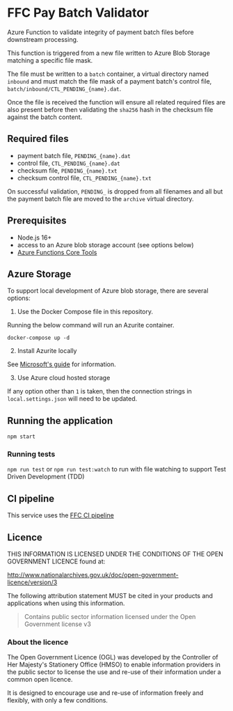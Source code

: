 # FFC Pay Batch Validator
Azure Function to validate integrity of payment batch files before downstream processing.

This function is triggered from a new file written to Azure Blob Storage matching a specific file mask.

The file must be written to a `batch` container, a virtual directory named `inbound` and must match the file mask of a payment batch's control file, `batch/inbound/CTL_PENDING_{name}.dat`.

Once the file is received the function will ensure all related required files are also present before then validating the `sha256` hash in the checksum file against the batch content.

## Required files
- payment batch file, `PENDING_{name}.dat`
- control file, `CTL_PENDING_{name}.dat`
- checksum file, `PENDING_{name}.txt`
- checksum control file, `CTL_PENDING_{name}.txt`

On successful validation, `PENDING_` is dropped from all filenames and all but the payment batch file are moved to the `archive` virtual directory.

## Prerequisites

- Node.js 16+
- access to an Azure blob storage account (see options below)
- [Azure Functions Core Tools](https://docs.microsoft.com/en-us/azure/azure-functions/functions-run-local?tabs=v4%2Clinux%2Ccsharp%2Cportal%2Cbash)

## Azure Storage

To support local development of Azure blob storage, there are several options:

1. Use the Docker Compose file in this repository.

Running the below command will run an Azurite container.

`docker-compose up -d`

2. Install Azurite locally

See [Microsoft's guide](https://docs.microsoft.com/en-us/azure/storage/common/storage-use-azurite?tabs=visual-studio) for information.

3. Use Azure cloud hosted storage

If any option other than `1` is taken, then the connection strings in `local.settings.json` will need to be updated.

## Running the application

`npm start`

### Running tests

`npm run test` or `npm run test:watch` to run with file watching to support Test Driven Development (TDD)

## CI pipeline

This service uses the [FFC CI pipeline](https://github.com/DEFRA/ffc-jenkins-pipeline-library)

## Licence

THIS INFORMATION IS LICENSED UNDER THE CONDITIONS OF THE OPEN GOVERNMENT LICENCE found at:

<http://www.nationalarchives.gov.uk/doc/open-government-licence/version/3>

The following attribution statement MUST be cited in your products and applications when using this information.

> Contains public sector information licensed under the Open Government license v3

### About the licence

The Open Government Licence (OGL) was developed by the Controller of Her Majesty's Stationery Office (HMSO) to enable information providers in the public sector to license the use and re-use of their information under a common open licence.

It is designed to encourage use and re-use of information freely and flexibly, with only a few conditions.
